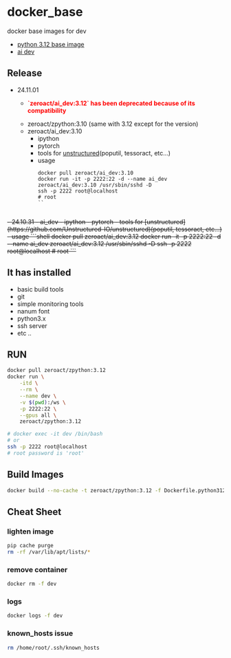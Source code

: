 # docker_base
docker base images for dev

- [python 3.12 base image](https://hub.docker.com/repository/docker/zeroact/zpython/general)
- [ai dev](https://hub.docker.com/repository/docker/zeroact/ai_dev/general)

## Release
- 24.11.01
  - <p style="color: red; font-weight: bold">`zeroact/ai_dev:3.12` has been deprecated because of its compatibility</p>
  - zeroact/zpython:3.10 (same with 3.12 except for the version)
  - zeroact/ai_dev:3.10
    - ipython
    - pytorch
    - tools for [unstructured](https://github.com/Unstructured-IO/unstructured)(poputil, tessoract, etc...)
    - usage
      ```shell
      docker pull zeroact/ai_dev:3.10
      docker run -it -p 2222:22 -d --name ai_dev zeroact/ai_dev:3.10 /usr/sbin/sshd -D
      ssh -p 2222 root@localhost
      # root
      ``


<s>
- 24.10.31 
  - ai_dev
    - ipython
    - pytorch
    - tools for [unstructured](https://github.com/Unstructured-IO/unstructured)(poputil, tessoract, etc...)
    - usage
      ```shell
      docker pull zeroact/ai_dev:3.12
      docker run -it -p 2222:22 -d --name ai_dev zeroact/ai_dev:3.12 /usr/sbin/sshd -D
      ssh -p 2222 root@localhost
      # root
      ```
</s>

## It has installed
- basic build tools
- git
- simple monitoring tools
- nanum font
- python3.x
- ssh server
- etc ..


## RUN
```bash
docker pull zeroact/zpython:3.12
docker run \
    -itd \
    --rm \
    --name dev \
    -v $(pwd):/ws \
    -p 2222:22 \
    --gpus all \
    zeroact/zpython:3.12

# docker exec -it dev /bin/bash
# or
ssh -p 2222 root@localhost
# root password is 'root'
```


## Build Images
```bash
docker build --no-cache -t zeroact/zpython:3.12 -f Dockerfile.python312 .
```


## Cheat Sheet

### lighten image
```bash
pip cache purge
rm -rf /var/lib/apt/lists/*
```

### remove container
```bash
docker rm -f dev
```

### logs
```bash
docker logs -f dev
```

### known_hosts issue
```bash
rm /home/root/.ssh/known_hosts
```
